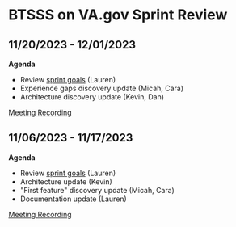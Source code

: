 # BTSSS on VA.gov Sprint Review

## 11/20/2023 - 12/01/2023

**Agenda**
- Review [sprint goals](./sprint-goals.md#11202023---12012023) (Lauren)
- Experience gaps discovery update (Micah, Cara)
- Architecture discovery update (Kevin, Dan)

[Meeting Recording](https://adhocteam-us.zoom.us/rec/share/agD0t73iKCdB9zIXD-s6SBeshpszvYJEjqf52rGUEO203oEdbAHyL0BlrxJ9wYVa.3Fmhw1nVNqTjaEwl?pwd=I0nsyf-yLkqS4F7ZiKZHaNebSXd9joJP)

## 11/06/2023 - 11/17/2023

**Agenda**
- Review [sprint goals](./sprint-goals.md#11062023---11172023) (Lauren)
- Architecture update (Kevin)
- "First feature" discovery update (Micah, Cara)
- Documentation update (Lauren)

[Meeting Recording](https://adhocteam-us.zoom.us/rec/share/l627DBA6o6m5pkSKMZ42I1dqDpqoNe8QcXBmFrpZxLyz7tHpeyOlVpX1oJ6VWM95.zo6Ps1V5YrdbXNaI?startTime=1700249537000&pwd=4bESWhFZfjuEesN6yMUJnwWvU_del-W-)
